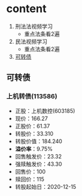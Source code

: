 # content

1. 刑法法视频学习
   - 重点法条看2遍
2. 民法视频学习
   - 重点法条看2遍
3. [可转债](#可转债)

## 可转债

### 上机转债(113586)

- 正股：上机数控(603185)
- 现价：166.27
- 正股价：61.37
- 转股价：33.310
- 转股价值：184.240
- **溢价率**：9.75%
- 回售触发价：23.32
- 强赎触发价：43.30
- 回售价：100
- 赎回价：115
- 转股起始日：2020-12-15
